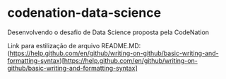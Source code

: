 # codenation-data-science
Desenvolvendo o desafio de Data Science proposta pela CodeNation


Link para estilização de arquivo README.MD: (https://help.github.com/en/github/writing-on-github/basic-writing-and-formatting-syntax)[https://help.github.com/en/github/writing-on-github/basic-writing-and-formatting-syntax]